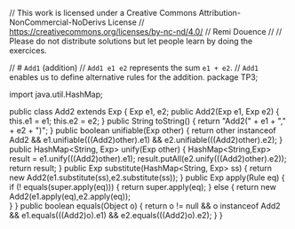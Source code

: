 
// This work is licensed under a Creative Commons Attribution-NonCommercial-NoDerivs License
// https://creativecommons.org/licenses/by-nc-nd/4.0/
// Remi Douence
//
// Please do not distribute solutions but let people learn by doing the exercices.

// # `Add1` (addition) 
// `Add1 e1 e2` represents the sum `e1 + e2`. 
// `Add1` enables us to define alternative rules for the addition. 
package TP3;

import java.util.HashMap;

public class Add2 extends Exp {
	Exp e1, e2;
	public Add2(Exp e1, Exp e2) {
		this.e1 = e1;
		this.e2 = e2;
	}
	public String toString() {
		return "Add2(" + e1 + "," + e2 + ")";
	}
	public boolean unifiable(Exp other) {
		return other instanceof Add2 
				&& e1.unifiable(((Add2)other).e1) 
				&& e2.unifiable(((Add2)other).e2);
	}
	public HashMap<String, Exp> unify(Exp other) {
		HashMap<String,Exp> result = e1.unify(((Add2)other).e1);
		result.putAll(e2.unify(((Add2)other).e2));
		return result;
	}
	public Exp substitute(HashMap<String, Exp> ss) {
		return new Add2(e1.substitute(ss),e2.substitute(ss));
	}
	public Exp apply(Rule eq) {
		if (! equals(super.apply(eq))) {
			return super.apply(eq);
		} else {
			return new Add2(e1.apply(eq),e2.apply(eq));			
		}
	}
	public boolean equals(Object o) {
		return o != null 
				&& o instanceof Add2 
				&& e1.equals(((Add2)o).e1) 
				&& e2.equals(((Add2)o).e2);
	}
}

